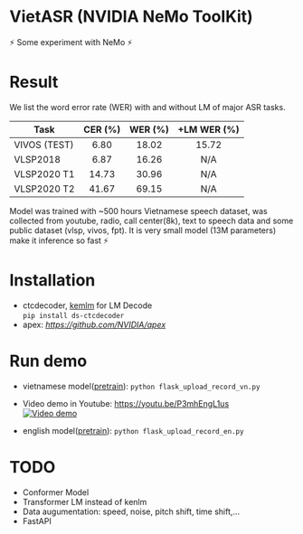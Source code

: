 # VietASR (NVIDIA NeMo ToolKit)
⚡ Some experiment with NeMo ⚡
# Result
We list the word error rate (WER) with and without LM of major ASR tasks.

| Task                   | CER (%) | WER (%) | +LM WER (%) |
| -----------            | :----:  | :----:  | :----:                                                                                                                                                                |
| VIVOS (TEST)            |  6.80 | 18.02 | 15.72 |
| VLSP2018                |  6.87 | 16.26 |  N/A  |
| VLSP2020 T1             | 14.73 | 30.96 |  N/A  |
| VLSP2020 T2             | 41.67 | 69.15 |  N/A  |

Model was trained with ~500 hours Vietnamese speech dataset, was collected from youtube, radio, call center(8k), text to speech data and some public dataset (vlsp, vivos, fpt). It is very small model (13M parameters) make it inference so fast ⚡  

# Installation
* ctcdecoder, [kemlm](https://github.com/kpu/kenlm) for LM Decode  
`pip install ds-ctcdecoder`
* apex: *https://github.com/NVIDIA/apex*

# Run demo
* vietnamese model([pretrain](model_vietasr2/checkpoints)): `python flask_upload_record_vn.py`  
* Video demo in Youtube: https://youtu.be/P3mhEngL1us  
[![Video demo](https://img.youtube.com/vi/P3mhEngL1us/maxresdefault.jpg)](https://youtu.be/P3mhEngL1us)  

* english model([pretrain](model_english)): `python flask_upload_record_en.py`  

# TODO   
* Conformer Model  
* Transformer LM instead of kenlm  
* Data augumentation: speed, noise, pitch shift, time shift,...  
* FastAPI
